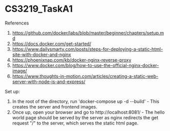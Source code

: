 # CS3219_TaskA1

References
1. https://github.com/docker/labs/blob/master/beginner/chapters/setup.md
2. https://docs.docker.com/get-started/
3. https://www.dailysmarty.com/posts/steps-for-deploying-a-static-html-site-with-docker-and-nginx
4. https://phoenixnap.com/kb/docker-nginx-reverse-proxy
5. https://www.docker.com/blog/how-to-use-the-official-nginx-docker-image/
6. https://www.thoughts-in-motion.com/articles/creating-a-static-web-server-with-node-js-and-express/

Set up:
1. In the root of the directory, run 'docker-compose up -d --build' - This creates the server and frontend images.
2. Once up, open your browser and go to http://localhost:8081/ - The hello world page should be served by the server as nginx redirects the get request "/" to the server, which serves the static html page.
